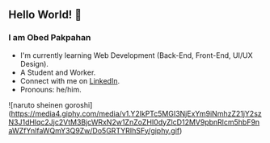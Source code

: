 ## Hello World! 👋

### I am Obed Pakpahan
- I'm currently learning Web Development (Back-End, Front-End, UI/UX Design).
- A Student and Worker.
- Connect with me on [LinkedIn](https://www.linkedin.com/in/opvbed/).
- Pronouns: he/him.

![naruto sheinen goroshi] (https://media4.giphy.com/media/v1.Y2lkPTc5MGI3NjExYm9iNmhzZ21jY2szN3J1dHlqc2Jjc2VtM3BjcWRxN2w1ZnZoZHI0dyZlcD12MV9pbnRlcm5hbF9naWZfYnlfaWQmY3Q9Zw/Do5GRTYRIhSFy/giphy.gif)